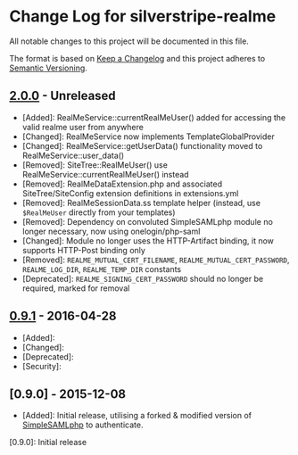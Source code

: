 # Change Log for silverstripe-realme

All notable changes to this project will be documented in this file.

The format is based on [Keep a Changelog](http://keepachangelog.com/)
and this project adheres to [Semantic Versioning](http://semver.org/).

## [2.0.0] - Unreleased
- [Added]: RealMeService::currentRealMeUser() added for accessing the valid realme user from anywhere
- [Changed]: RealMeService now implements TemplateGlobalProvider
- [Changed]: RealMeService::getUserData() functionality moved to RealMeService::user_data()
- [Removed]: SiteTree::RealMeUser() use RealMeService::currentRealMeUser() instead
- [Removed]: RealMeDataExtension.php and associated SiteTree/SiteConfig extension definitions in extensions.yml
- [Removed]: RealMeSessionData.ss template helper (instead, use `$RealMeUser` directly from your templates)
- [Removed]: Dependency on convoluted SimpleSAMLphp module no longer necessary, now using onelogin/php-saml
- [Changed]: Module no longer uses the HTTP-Artifact binding, it now supports HTTP-Post binding only
- [Removed]: `REALME_MUTUAL_CERT_FILENAME`, `REALME_MUTUAL_CERT_PASSWORD`, `REALME_LOG_DIR`, `REALME_TEMP_DIR` constants
- [Deprecated]: `REALME_SIGNING_CERT_PASSWORD` should no longer be required, marked for removal


## [0.9.1] - 2016-04-28
- [Added]:
- [Changed]:
- [Deprecated]:
- [Security]:


## [0.9.0] - 2015-12-08
- [Added]: Initial release, utilising a forked & modified version of [SimpleSAMLphp](https://simplesamlphp.org/) to authenticate.


[Unreleased]: https://github.com/silverstripe/silverstripe-realme/compare/2.0.0...HEAD
[2.0.0]: https://github.com/silverstripe/silverstripe-realme/compare/1.0.0...2.0.0
[1.0.0]: https://github.com/silverstripe/silverstripe-realme/compare/0.9.1...1.0.0
[0.9.1]: https://github.com/silverstripe/silverstripe-realme/compare/0.9.0...0.9.1
[0.9.0]: Initial release
